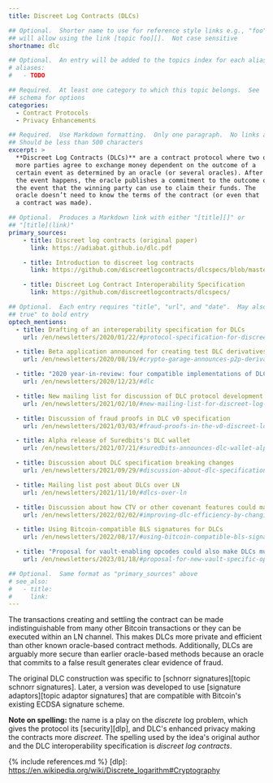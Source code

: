 ```yaml
---
title: Discreet Log Contracts (DLCs)

## Optional.  Shorter name to use for reference style links e.g., "foo"
## will allow using the link [topic foo][].  Not case sensitive
shortname: dlc

## Optional.  An entry will be added to the topics index for each alias
# aliases:
#   - TODO

## Required.  At least one category to which this topic belongs.  See
## schema for options
categories:
  - Contract Protocols
  - Privacy Enhancements

## Required.  Use Markdown formatting.  Only one paragraph.  No links allowed.
## Should be less than 500 characters
excerpt: >
  **Discreet Log Contracts (DLCs)** are a contract protocol where two or
  more parties agree to exchange money dependent on the outcome of a
  certain event as determined by an oracle (or several oracles). After
  the event happens, the oracle publishes a commitment to the outcome of
  the event that the winning party can use to claim their funds. The
  oracle doesn’t need to know the terms of the contract (or even that
  a contract was made).

## Optional.  Produces a Markdown link with either "[title][]" or
## "[title](link)"
primary_sources:
    - title: Discreet log contracts (original paper)
      link: https://adiabat.github.io/dlc.pdf

    - title: Introduction to discreet log contracts
      link: https://github.com/discreetlogcontracts/dlcspecs/blob/master/Introduction.md

    - title: Discreet Log Contract Interoperability Specification
      link: https://github.com/discreetlogcontracts/dlcspecs/

## Optional.  Each entry requires "title", "url", and "date".  May also use "feature:
## true" to bold entry
optech_mentions:
  - title: Drafting of an interoperability specification for DLCs
    url: /en/newsletters/2020/01/22/#protocol-specification-for-discreet-log-contracts-dlcs

  - title: Beta application announced for creating test DLC derivatives
    url: /en/newsletters/2020/08/19/#crypto-garage-announces-p2p-derivatives-beta-application-on-bitcoin

  - title: "2020 year-in-review: four compatible implementations of DLCs"
    url: /en/newsletters/2020/12/23/#dlc

  - title: New mailing list for discussion of DLC protocol development
    url: /en/newsletters/2021/02/10/#new-mailing-list-for-discreet-log-contracts

  - title: Discussion of fraud proofs in DLC v0 specification
    url: /en/newsletters/2021/03/03/#fraud-proofs-in-the-v0-discreet-log-contract-dlc-specification

  - title: Alpha release of Suredbits's DLC wallet
    url: /en/newsletters/2021/07/21/#suredbits-announces-dlc-wallet-alpha-release

  - title: Discussion about DLC specification breaking changes
    url: /en/newsletters/2021/09/29/#discussion-about-dlc-specification-breaking-changes

  - title: Mailing list post about DLCs over LN
    url: /en/newsletters/2021/11/10/#dlcs-over-ln

  - title: Discussion about how CTV or other covenant features could make DLCs much more efficient
    url: /en/newsletters/2022/02/02/#improving-dlc-efficiency-by-changing-script

  - title: Using Bitcoin-compatible BLS signatures for DLCs
    url: /en/newsletters/2022/08/17/#using-bitcoin-compatible-bls-signatures-for-dlcs

  - title: "Proposal for vault-enabling opcodes could also make DLCs much more efficient"
    url: /en/newsletters/2023/01/18/#proposal-for-new-vault-specific-opcodes

## Optional.  Same format as "primary_sources" above
# see_also:
#   - title:
#     link:
---
```

The transactions creating and settling the contract can be made
indistinguishable from many other Bitcoin transactions or they can be
executed within an LN channel. This makes DLCs more private and
efficient than other known oracle-based contract methods.
Additionally, DLCs are arguably more secure than earlier oracle-based
methods because an oracle that commits to a false result
generates clear evidence of fraud.

The original DLC construction was specific to [schnorr
signatures][topic schnorr signatures].  Later, a version was developed
to use [signature adaptors][topic adaptor signatures] that are
compatible with Bitcoin's existing ECDSA signature scheme.

**Note on spelling:** the name is a play on the *discrete* log
problem, which gives the protocol its [security][dlp], and DLC's
enhanced privacy making the contracts more *discreet*.  The spelling
used by the idea's original author and the DLC interoperability
specification is *discreet log contracts*.

{% include references.md %}
[dlp]: https://en.wikipedia.org/wiki/Discrete_logarithm#Cryptography
